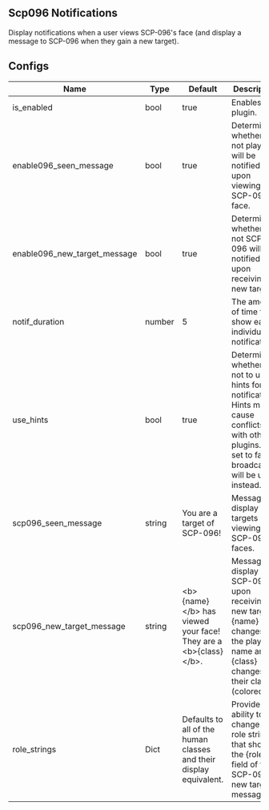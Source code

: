 ## Scp096 Notifications
Display notifications when a user views SCP-096's face (and display a message to SCP-096 when they gain a new target).

## Configs
| Name                         | Type   | Default                                                                | Description                                                                                                                                 |
|------------------------------|--------|------------------------------------------------------------------------|---------------------------------------------------------------------------------------------------------------------------------------------|
| is_enabled                   | bool   | true                                                                   | Enables the plugin.                                                                                                                         |
| enable096_seen_message       | bool   | true                                                                   | Determines whether or not players will be notified upon viewing SCP-096's face.                                                             |
| enable096_new_target_message | bool   | true                                                                   | Determines whether or not SCP-096 will be notified upon receiving a new target.                                                             |
| notif_duration               | number | 5                                                                      | The amount of time to show each individual notification.                                                       |
| use_hints                    | bool   | true                                                                   | Determines whether or not to use hints for notifications. Hints may cause conflicts with other plugins. If set to false, broadcasts will be used instead.          |
| scp096_seen_message          | string | You are a target of SCP-096!                                           | Message to display to targets upon viewing SCP-096's faces.                                                                                 |
| scp096_new_target_message    | string | \<b\>{name}\</b\> has viewed your face! They are a \<b\>{class}\</b\>. | Message to display to SCP-096 upon receiving a new target. {name} changes to the player's name and {class} changes to their class (colored) |
| role_strings                 | Dict   | Defaults to all of the human classes and their display equivalent.     | Provides the ability to change the role strings that show in the {role} field of the SCP-096 new target message.                            |